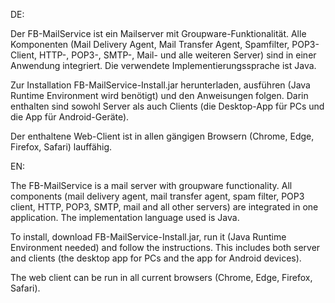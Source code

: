 DE:

Der FB-MailService ist ein Mailserver mit Groupware-Funktionalität.
Alle Komponenten (Mail Delivery Agent, Mail Transfer Agent, Spamfilter, POP3-Client, HTTP-, POP3-, SMTP-, Mail- und alle weiteren Server) sind in einer Anwendung integriert.
Die verwendete Implementierungssprache ist Java.

Zur Installation FB-MailService-Install.jar herunterladen, ausführen (Java Runtime Environment wird benötigt) und den Anweisungen folgen. 
Darin enthalten sind sowohl Server als auch Clients (die Desktop-App für PCs und die App für Android-Geräte).

Der enthaltene Web-Client ist in allen gängigen Browsern (Chrome, Edge, Firefox, Safari) lauffähig.

EN:

The FB-MailService is a mail server with groupware functionality.
All components (mail delivery agent, mail transfer agent, spam filter, POP3 client, HTTP, POP3, SMTP, mail and all other servers) are integrated in one application.
The implementation language used is Java.

To install, download FB-MailService-Install.jar, run it (Java Runtime Environment needed) and follow the instructions.
This includes both server and clients (the desktop app for PCs and the app for Android devices).

The web client can be run in all current browsers (Chrome, Edge, Firefox, Safari).
